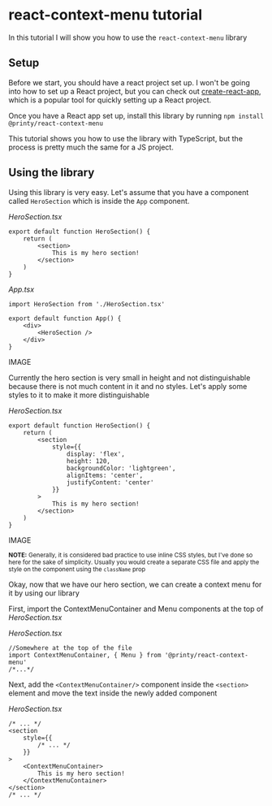 # react-context-menu tutorial

In this tutorial I will show you how to use the `react-context-menu` library

## Setup

Before we start, you should have a react project set up. I won't be going into
how to set up a React project, but you can check out 
[create-react-app](https://create-react-app.dev/), which is a popular tool for 
quickly setting up a React project.

Once you have a React app set up, install this library by running 
`npm install @printy/react-context-menu`

This tutorial shows you how to use the library with TypeScript, but the process
is pretty much the same for a JS project.

## Using the library

Using this library is very easy. Let's assume that you have a component called
`HeroSection` which is inside the `App` component.

*HeroSection.tsx*
```
export default function HeroSection() {
    return (
        <section>
            This is my hero section!
        </section>
    )
}
```

*App.tsx*
```
import HeroSection from './HeroSection.tsx'

export default function App() {
    <div>
        <HeroSection />
    </div>
}
```

IMAGE

Currently the hero section is very small in height and not distinguishable 
because there is not much content in it and no styles. Let's apply some styles
to it to make it more distinguishable

*HeroSection.tsx*
```
export default function HeroSection() {
    return (
        <section
            style={{
                display: 'flex',
                height: 120,
                backgroundColor: 'lightgreen',
                alignItems: 'center',
                justifyContent: 'center'
            }}
        >
            This is my hero section!
        </section>
    )
}
```

IMAGE

<sub>**NOTE:** Generally, it is considered bad practice to use inline CSS styles, but 
I've done so here for the sake of simplicity. Usually you would create a separate
CSS file and apply the style on the component using the `className` prop<sub>

Okay, now that we have our hero section, we can create a context menu for it by 
using our library

First, import the ContextMenuContainer and Menu components at the top of *HeroSection.tsx*

*HeroSection.tsx*
```
//Somewhere at the top of the file
import ContextMenuContainer, { Menu } from '@printy/react-context-menu'
/*...*/
```

Next, add the `<ContextMenuContainer/>` component inside the `<section>` element
and move the text inside the newly added component

*HeroSection.tsx*
```
/* ... */
<section
    style={{
        /* ... */
    }}
>
    <ContextMenuContainer>
        This is my hero section!
    </ContextMenuContainer>
</section>
/* ... */
```